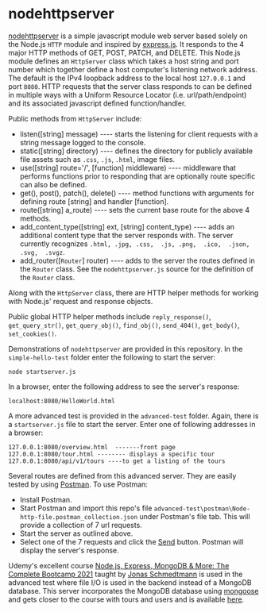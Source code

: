 # nodehttpserver
[nodehttpserver](https://github.com/deandevl/NodeHttpServer) is a simple javascript module web server based solely on the Node.js `HTTP` module and inspired by [express.js](https://expressjs.com/).  It responds to the 4 major HTTP methods of GET, POST, PATCH, and DELETE.  This Node.js module defines an `HttpServer` class which takes a host string and port number which together define a host computer's listening network address.  The default is the IPv4 loopback address to the local host `127.0.0.1` and port `8080`.  HTTP requests that the server class responds to can be defined in multiple ways with a Uniform Resource Locator (i.e. url/path/endpoint) and its associated javascript defined function/handler. 

Public methods from `HttpServer` include:

- listen([string] message)	----	starts the listening for client requests with a string message logged to the console.
- static([string] directory)	----  defines the directory for publicly available file assets such as `.css`, `.js`, `.html`, image files.
- use([string] route='/', [function] middleware)	----  middleware that performs functions prior to responding that are optionally route specific can also be defined.
- get(), post(), patch(), delete()  ---- method functions with arguments for defining route [string] and handler [function].
- route([string] a_route)  ----  sets the current base route for the above 4 methods.
- add_content_type([string] ext, [string] content_type)  ---- adds an additional content type that the server responds with.  The server currently recognizes `.html, .jpg, .css,  .js, .png,  .ico,  .json,  .svg,  .svgz`.
- add_router([`Router`] router) ---- adds to the server the routes defined in the `Router` class.  See the `nodehttpserver.js` source for the definition of the `Router` class.

Along with the `HttpServer` class, there are HTTP helper methods for working with Node.js' request and response objects. 

Public global HTTP helper methods include `reply_response()`, `get_query_str()`, `get_query_obj()`, `find_obj()`, `send_404()`, `get_body()`, `set_cookies()`.

Demonstrations of `nodehttpserver` are provided in this repository. In the `simple-hello-test` folder enter the following to start the server:

```
node startserver.js
```

In a browser, enter the following address to see the server's response:

```
localhost:8080/HelloWorld.html
```

A more advanced test is provided in the `advanced-test` folder.  Again, there is a `startserver.js` file to start the server.  Enter one of following addresses in a browser:

```
127.0.0.1:8080/overview.html  -------front page
127.0.0.1:8080/tour.html -------- displays a specific tour
127.0.0.1:8080/api/v1/tours ----to get a listing of the tours
```

Several routes are defined from this advanced server. They are easily tested by using [Postman](https://www.postman.com/).  To use Postman:

- Install Postman.
- Start Postman and import this repo's file `advanced-test\postman\Node-http-file.postman_collection.json` under Postman's file tab.  This will provide a collection of 7 url requests.
- Start the server as outlined above.
- Select one of the 7 requests and click the <u>Send</u> button.  Postman will display the server's response.

 Udemy's excellent course [Node.js, Express, MongoDB & More: The Complete Bootcamp 2021](https://www.udemy.com/course/nodejs-express-mongodb-bootcamp/) taught by [Jonas Schmedtmann](https://www.udemy.com/user/jonasschmedtmann/) is used in the advanced test where file I/O is used in the backend instead of a MongoDB database.  This server incorporates the MongoDB database using [mongoose](https://mongoosejs.com/) and gets closer to the course with tours and users and is available [here](https://github.com/deandevl/node_http_server_mongodb).
